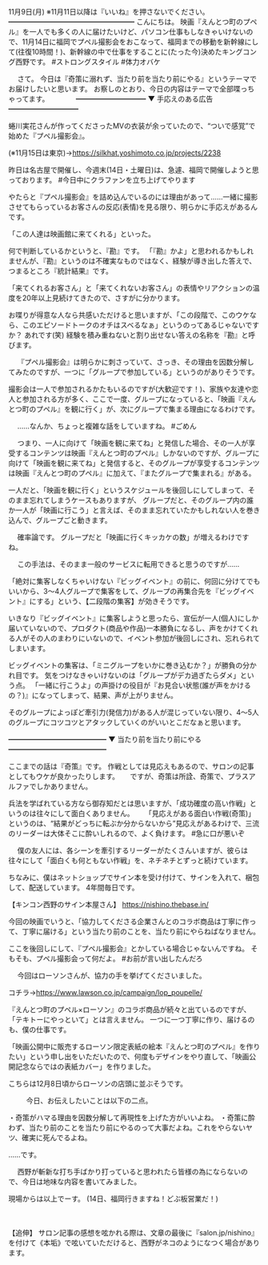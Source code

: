 11月9日(月) ※11月11日以降は『いいね』を押さないでください。
━━━━━━━━━━━━━━━━━━
こんにちは。
映画『えんとつ町のプペル』を一人でも多くの人に届けたいけど、パソコン仕事もしなきゃいけないので、11月14日に福岡でプペル撮影会をおこなって、福岡までの移動を新幹線にして(往復10時間！)、新幹線の中で仕事をすることに(たった今)決めたキングコング西野です。
#ストロングスタイル
#体力オバケ

　
さて。
今日は『奇策に溺れず、当たり前を当たり前にやる』というテーマでお届けしたいと思います。
お察しのとおり、今日の内容はテーマで全部喋っちゃってます。
　
　　
━━━━━━━━━━
▼ 手応えのある広告
━━━━━━━━━━

蜷川実花さんが作ってくださったMVの衣装が余っていたので、“ついで感覚”で始めた『プペル撮影会』。

(※11月15日は東京)→https://silkhat.yoshimoto.co.jp/projects/2238

昨日は名古屋で開催し、今週末(14日・土曜日)は、急遽、福岡で開催しようと思っております。
#今日中にクラファンを立ち上げてやります

やたらと『プペル撮影会』を詰め込んでいるのには理由があって……一緒に撮影させてもらっているお客さんの反応(表情)を見る限り、明らかに手応えがあるんです。

「この人達は映画館に来てくれる」といった。

何で判断しているかというと、『勘』です。
「『勘』かよ」と思われるかもしれませんが、『勘』というのは不確実なものではなく、経験が導き出した答えで、つまるところ『統計結果』です。

「来てくれるお客さん」と「来てくれないお客さん」の表情やリアクションの温度を20年以上見続けてきたので、さすがに分かります。

お喋りが得意な人なら共感いただけると思いますが、「この段階で、このウケなら、このエピソードトークのオチはスベるなぁ」というのってあるじゃないですか？
あれです(笑)
経験を積み重ねないと割り出せない答えの名称を『勘』と呼びます。

　
『プペル撮影会』は明らかに刺さっていて、さっき、その理由を因数分解してみたのですが、一つに「グループで参加している」というのがありそうです。

撮影会は一人で参加されるかたもいるのですが(大歓迎です！)、家族や友達や恋人と参加される方が多く、ここで一度、グループになっていると、「映画『えんとつ町のプペル』を観に行く」が、次にグループで集まる理由になるわけです。

　
……なんか、ちょっと複雑な話をしていますね。
#ごめん

　
つまり、一人に向けて「映画を観に来てね」と発信した場合、その一人が享受するコンテンツは映画『えんとつ町のプペル』しかないのですが、グループに向けて「映画を観に来てね」と発信すると、そのグループが享受するコンテンツは映画『えんとつ町のプペル』に加えて、『またグループで集まれる』がある。

一人だと、「映画を観に行く」というスケジュールを後回しにしてしまって、そのまま忘れてしまうケースもありますが、
グループだと、そのグループ内の誰か一人が「映画に行こう」と言えば、そのまま忘れていたかもしれない人を巻き込んで、グループごと動きます。

　
確率論です。
グループだと「映画に行くキッカケの数」が増えるわけですね。

　
この手法は、そのまま一般のサービスに転用できると思うのですが……

「絶対に集客しなくちゃいけない『ビッグイベント』の前に、何回に分けてでもいいから、3～4人グループで集客をして、グループの再集合先を『ビッグイベント』にする」という、【二段階の集客】が効きそうです。

いきなり『ビッグイベント』に集客しようと思ったら、宣伝が一人(個人)にしか届いていないので、プロダクト(商品や作品)一本勝負になるし、声をかけてくれる人がその人のまわりにいないので、イベント参加が後回しにされ、忘れられてしまいます。

ビッグイベントの集客は、「ミニグループをいかに巻き込むか？」が勝負の分かれ目です。
気をつけなきゃいけないのは「グループがデカ過ぎたらダメ」という点。
「一緒に行こうよ」の声掛けの役目が『お見合い状態(誰が声をかけるの？)』になってしまって、結果、声が上がりません。

そのグループによっぽど牽引力(発信力)がある人が混じっていない限り、4～5人のグループにコツコツとアタックしていくのがいいとこだなぁと思います。


━━━━━━━━━━━━━━
▼ 当たり前を当たり前にやる
━━━━━━━━━━━━━━

ここまでの話は『奇策』です。
作戦としては見応えもあるので、サロンの記事としてもウケが良かったりします。
　
ですが、奇策は所詮、奇策で、プラスアルファでしかありません。

兵法を学ばれている方なら御存知だとは思いますが、「成功確度の高い作戦」というのは往々にして面白くありません。
　
「見応えがある面白い作戦(奇策)」というのは、“結果がどっちに転ぶか分からないから”見応えがあるわけで、三流のリーダーは大体そこに酔いしれるので、よく負けます。
#急に口が悪いぞ

　
僕の友人には、各シーンを牽引するリーダーがたくさんいますが、彼らは往々にして「面白くも何ともない作戦」を、ネチネチとずっと続けています。

ちなみに、僕はネットショップでサイン本を受け付けて、サインを入れて、梱包して、配送しています。
4年間毎日です。

【キンコン西野のサイン本屋さん】
https://nishino.thebase.in/
　

今回の映画でいうと、「協力してくださる企業さんとのコラボ商品は丁寧に作って、丁寧に届ける」という当たり前のことを、当たり前にやらねばなりません。

ここを後回しにして、『プペル撮影会』とかしている場合じゃないんですね。
そもそも、プペル撮影会って何だよ。
#お前が言い出したんだろ
　

　
今回はローソンさんが、協力の手を挙げてくださいました。

コチラ→https://www.lawson.co.jp/campaign/lop_poupelle/

『えんとつ町のプペル×ローソン』のコラボ商品が続々と出ているのですが、「テキトーにやっといて」とは言えません。
一つに一つ丁寧に作り、届けるのも、僕の仕事です。

「映画公開中に販売するローソン限定表紙の絵本『えんとつ町のプペル』を作りたい」という申し出をいただいたので、何度もデザインをやり直して、「映画公開記念ならではの表紙カバー」を作りました。

こちらは12月8日頃からローソンの店頭に並ぶそうです。

　
　
今日、お伝えしたいことは以下の二点。

・奇策がハマる理由を因数分解して再現性を上げた方がいいよね。
・奇策に酔わず、当たり前のことを当たり前にやるのって大事だよね。これをやらないヤツ、確実に死んでるよね。

……です。

　
西野が斬新な打ち手ばかり打っていると思われたら皆様の為にならないので、今日は地味な内容を書いてみました。

現場からは以上でーす。
(14日、福岡行きますね！どぶ板営業だ！)

　

【追伸】
サロン記事の感想を呟かれる際は、文章の最後に『salon.jp/nishino』を付けて《本垢》で呟いていただけると、西野がネコのようになつく場合があります。
